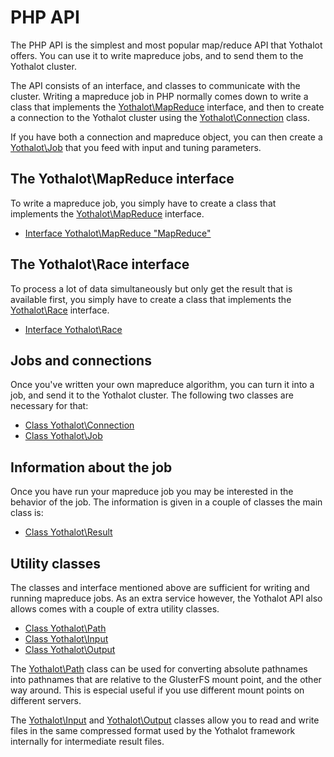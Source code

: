 # PHP API

The PHP API is the simplest and most popular map/reduce API that Yothalot offers.
You can use it to write mapreduce jobs, and to send them to the Yothalot cluster.

The API consists of an interface, and classes to communicate with the cluster. 
Writing a mapreduce job in PHP normally comes down to write a class that implements 
the [Yothalot\MapReduce](copernica-docs:Yothalot/php-mapreduce "MapReduce")
interface, and then to create a connection to the Yothalot cluster using the 
[Yothalot\Connection](copernica-docs:Yothalot/php-connection "Connection") class.

If you have both a connection and mapreduce object, you can then create a 
[Yothalot\Job](copernica-docs:Yothalot/php-job "Job") that you feed with
input and tuning parameters.


## The Yothalot\MapReduce interface

To write a mapreduce job, you simply have to create a class that implements
the [Yothalot\MapReduce](copernica-docs:Yothalot/php-mapreduce) interface.

* [Interface Yothalot\MapReduce "MapReduce"](copernica-docs:Yothalot/php-mapreduce "MapReduce")


## The Yothalot\Race interface

To process a lot of data simultaneously but only get the result that is
available first, you simply have to create a class that implements the
[Yothalot\Race](copernica-docs:Yothalot/php-race "Race") interface.

* [Interface Yothalot\Race](copernica-docs:Yothalot/php-race "Race")


## Jobs and connections

Once you've written your own mapreduce algorithm, you can turn it into a job,
and send it to the Yothalot cluster. The following two classes are necessary for
that:

* [Class Yothalot\Connection](copernica-docs:Yothalot/php-connection "Connection")
* [Class Yothalot\Job](copernica-docs:Yothalot/php-job "Job")

## Information about the job

Once you have run your mapreduce job you may be interested in the behavior
of the job. The information is given in a couple of classes the main class
is:

* [Class Yothalot\Result](copernica-docs:Yothalot/php-result "Result")


## Utility classes

The classes and interface mentioned above are sufficient for writing and running
mapreduce jobs. As an extra service however, the Yothalot API also allows comes 
with a couple of extra utility classes.

* [Class Yothalot\Path](copernica-docs:Yothalot/php-path "Path")
* [Class Yothalot\Input](copernica-docs:Yothalot/php-input "Input")
* [Class Yothalot\Output](copernica-docs:Yothalot/php-output "Output")

The [Yothalot\Path](copernica-docs:Yothalot/php-path "Path") class can be used
for converting absolute pathnames into pathnames that are relative to the
GlusterFS mount point, and the other way around. This is especial useful if
you use different mount points on different servers.

The [Yothalot\Input](copernica-docs:Yothalot/php-input "Input") and 
[Yothalot\Output](copernica-docs:Yothalot/php-output "Output") classes allow you
to read and write files in the same compressed format used by the Yothalot 
framework internally for intermediate result files.
